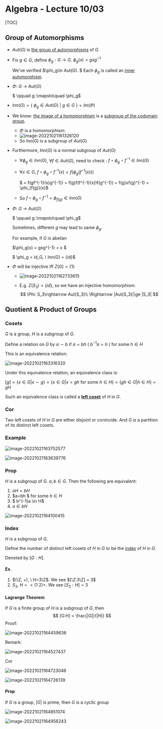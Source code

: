 # Algebra - Lecture 10/03

[TOC]

## Group of Automorphisms

* $Aut(G)$ is <u>the group of automorphisms</u> of $G$. 

* Fix $g\in G,$  define $\phi_g:G \rightarrow G$. $\phi_g(x) = gxg^{-1}$

    We've verified $\phi_g\in Aut(G). $   Each $\phi_g$ is called an <u>inner automorphism</u>.

* $\Phi :\ G\ \rightarrow \ Aut(G)$

  $ \qquad g\:\:\mapsto\quad  \phi_g$

* $Inn(G) = \{\ \phi_g\in Aut(G)\  |\ g\in G\ \} = Im(\Phi)$

* We know:  <u>the image of a homomorphism</u> is a <u>subgroup of the codomain group</u>.

    * $\Phi$ is a homomorphism:
    * ![image-20221021161326120](./image-20221021161326120.png)
    * So $Inn(G)$ is a subgroup of $Aut(G)$

* Furthermore, $Inn(G)$ is  a normal subgroup of $Aut(G)$

    * $\forall \phi_g\in Inn(G)$,  $\forall f\in Aut(G)$,  need to check : $f\circ\phi_g\circ f^{-1}\in Inn(G)$

    * $\forall x \in G, \ f\circ\phi_g\circ f^{-1}(x) = f(\phi_g(f^{-1}(x)))$

        $ = f(gf^{-1}(x)g^{-1}) = f(g)f(f^{-1}(x))f(g^{-1}) = f(g)xf(g)^{-1} = \phi_{f(g)}(x)$

    * So $f\circ\phi_g\circ f^{-1} = \phi_{f(g)}\in Inn(G)$

* $\Phi :\ G\ \rightarrow \ Aut(G)$

  $ \qquad g\:\:\mapsto\quad  \phi_g$

    Sometimes, different $g$ may lead to same $\phi_g$.

    For example, if $G$ is abelian

    $\phi_g(x) = gxg^{-1} = x $

    $ \phi_g = id_G, \ Inn(G) = \{id\}$

* $\Phi$ will be injective iff $Z(G) = \{1\}$

    * ![image-20221021162733615](./image-20221021162733615.png)

    * E.g. $Z(S_3) = \{id\}$, so we have an injective homomorphism:
        $$
        \Phi: S_3\rightarrow Aut(S_3)\\
        \Rightarrow |Aut(S_3)|\ge |S_3|
        $$

## Quotient & Product of Groups

### Cosets

$G$ is a group, $H$ is a subgroup of $G$. 

Define a relation on $G$ by $a\sim b$ if $a=bh\ (\ b^{-1}a = h\ )$ for some $h\in H$

This is an equivalence relation:

![image-20221021163316320](./image-20221021163316320.png)

Under this equivalence relation, an equivalence class is: 

$[g] = \{x\in G|x\sim g\} = \{x\in G|x=gh \text{ for some } h\in H\} = \{gh\in G|h\in H\} = gH$

Such an equivalence class is called a <u>**left coset**</u> of $H$ in $G$.

### Cor

Two left cosets of $H$ in $G$ are either disjoint or conincide. And $G$ is a partition of its distinct left cosets.

### Example

![image-20221021163752577](./image-20221021163752577.png)

![image-20221021163639776](./image-20221021163639776.png)

### Prop

$H$ is a subgroup of $G$.   $a,b \in G$.   Then the following are equivalent:

1. $aH = bH$
2. $a=bh $   for some   $h\in H$
3. $ b^{-1}a \in H$
4. $a\in bH$

![image-20221021164100415](./image-20221021164100415.png)

### Index

$H$ is a subgroup of $G$. 

Define the number of distinct left cosets of $H$ in $G$ to be the <u>index</u> of $H$ in $G$. 

Denoted by $[G:H]$.

#### Ex. 

1. $(\Z, +), \ H=3\Z$.  We see $[\Z:3\Z] = 3$
2. $S_3, \ H = <(1\ 2)>$.   We see $[S_3:H] = 3$

#### Lagrange Theorem

If $G$ is a finite group of $H$ is a subgroup of $G$, then
$$
[G:H] = \frac{|G|}{|H|}
$$
Proof:

![image-20221021164459636](./image-20221021164459636.png)

Remark:

![image-20221021164527437](./image-20221021164527437.png)



Cor

![image-20221021164723046](./image-20221021164723046.png)

![image-20221021164726139](./image-20221021164726139.png)

#### Prop

If $G$ is a group, $|G|$ is prime, then $G$ is a cyclic group

![image-20221021164851074](./image-20221021164851074.png)

![image-20221021164956243](./image-20221021164956243.png)
